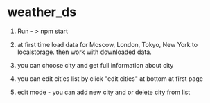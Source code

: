 # weather_ds

1. Run - > npm start

2. at first time load data for Moscow, London, Tokyo, New York to localstorage. then work with downloaded data.
3. you can choose city and get full information about city
4. you can edit cities list by click "edit cities" at bottom at first page
5. edit mode - you can add new city and or delete city from list
